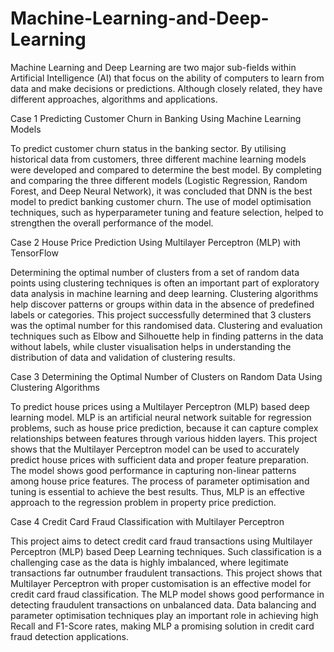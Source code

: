 # Machine-Learning-and-Deep-Learning
Machine Learning and Deep Learning are two major sub-fields within Artificial Intelligence (AI) that focus on the ability of computers to learn from data and make decisions or predictions. Although closely related, they have different approaches, algorithms and applications.

Case 1 Predicting Customer Churn in Banking Using Machine Learning Models

To predict customer churn status in the banking sector. By utilising historical data from customers, three different machine learning models were developed and compared to determine the best model. By completing and comparing the three different models (Logistic Regression, Random Forest, and Deep Neural Network), it was concluded that DNN is the best model to predict banking customer churn. The use of model optimisation techniques, such as hyperparameter tuning and feature selection, helped to strengthen the overall performance of the model.

Case 2 House Price Prediction Using Multilayer Perceptron (MLP) with TensorFlow

Determining the optimal number of clusters from a set of random data points using clustering techniques is often an important part of exploratory data analysis in machine learning and deep learning. Clustering algorithms help discover patterns or groups within data in the absence of predefined labels or categories. This project successfully determined that 3 clusters was the optimal number for this randomised data. Clustering and evaluation techniques such as Elbow and Silhouette help in finding patterns in the data without labels, while cluster visualisation helps in understanding the distribution of data and validation of clustering results.

Case 3 Determining the Optimal Number of Clusters on Random Data Using Clustering Algorithms

To predict house prices using a Multilayer Perceptron (MLP) based deep learning model. MLP is an artificial neural network suitable for regression problems, such as house price prediction, because it can capture complex relationships between features through various hidden layers.
This project shows that the Multilayer Perceptron model can be used to accurately predict house prices with sufficient data and proper feature preparation. The model shows good performance in capturing non-linear patterns among house price features. The process of parameter optimisation and tuning is essential to achieve the best results. Thus, MLP is an effective approach to the regression problem in property price prediction.

Case 4 Credit Card Fraud Classification with Multilayer Perceptron

This project aims to detect credit card fraud transactions using Multilayer Perceptron (MLP) based Deep Learning techniques. Such classification is a challenging case as the data is highly imbalanced, where legitimate transactions far outnumber fraudulent transactions. This project shows that Multilayer Perceptron with proper customisation is an effective model for credit card fraud classification. The MLP model shows good performance in detecting fraudulent transactions on unbalanced data. Data balancing and parameter optimisation techniques play an important role in achieving high Recall and F1-Score rates, making MLP a promising solution in credit card fraud detection applications.
